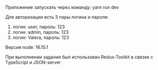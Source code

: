 Приложение запускать через команду: yarn run dev

Для авторизации есть 3 пары логина и пароля:

1. логин: user, пароль: 123
2. логин: admin, пароль: 123
3. логин: Valera, пароль: 123

Версия node: 16.15.1

При выполнении задания был использован Redux-Toolkit в связке с TypeScript и JSON-server
